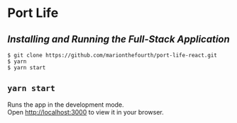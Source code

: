 # Port Life

## **_Installing and Running the Full-Stack Application_**

```
$ git clone https://github.com/marionthefourth/port-life-react.git
$ yarn
$ yarn start
```

## `yarn start`
Runs the app in the development mode.\
Open [http://localhost:3000](http://localhost:3000) to view it in your browser.
